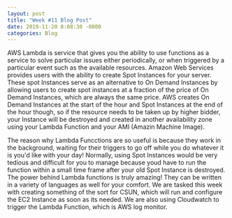 ```yaml
---
layout: post
title: "Week #11 Blog Post"
date: 2019-11-20 8:08:30 -0800
categories: Blog
---
```


AWS Lambda is service that gives you the ability to use functions as a service to solve particular issues either periodically, or when triggered by a particular event such as the available resources. Amazon Web Services provides users with the ability to create Spot Instances for your server. These spot Instances serve as an alternative to On Demand Instances by allowing users to create spot instances at a fraction of the price of On Demand Instances, which are always the same price. AWS creates On Demand Instances at the start of the hour and Spot Instances at the end of the hour though, so if the resource needs to be taken up by higher bidder, your Instance will be destroyed and created in another availability zone using your Lambda Function and your AMI (Amazin Machine Image).

The reason why Lambda Funcctions are so useful is because they work in the background, waiting for their triggers to go off while you do whatever it is you'd like with your day! Normally, using Spot Instances would be very tedious and difficult for you to manage because youd have to run the function within a small time frame after your old Spot Instance is destroyed. The power behind Lambda functions is truly amazing! They can be written in a variety of languages as well for your comfort. We are tasked this week with creating something of the sort for CSUN, which will run and configure the EC2 Instance as soon as its needed. We are also using Cloudwatch to trigger the Lambda Function, which is AWS log monitor.
